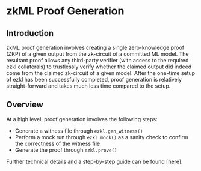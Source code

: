 # zkML Proof Generation

## Introduction

zkML proof generation involves creating a single zero-knowledge proof (ZKP) of a given output from the zk-circuit of a committed ML model. The resultant proof allows any third-party verifier (with access to the required ezkl collaterals) to trustlessly verify whether the claimed output did indeed come from the claimed zk-circuit of a given model.
After the one-time setup of ezkl has been successfully completed, proof generation is relatively straight-forward and takes much less time compared to the setup.

## Overview

At a high level, proof generation involves the following steps:

- Generate a witness file through `ezkl.gen_witness()`
- Perform a mock run through `ezkl.mock()` as a sanity check to confirm the correctness of the witness file
- Generate the proof through `ezkl.prove()`

Further technical details and a step-by-step guide can be found [here].
